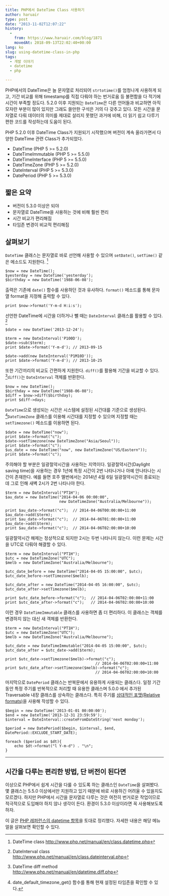 ```yaml
---
title: PHP에서 DateTime Class 사용하기
author: haruair
type: post
date: "2013-11-02T12:07:22"
history:
  - 
    from: https://www.haruair.com/blog/1871
    movedAt: 2018-09-13T22:02:40+00:00
lang: ko
slug: using-datetime-class-in-php
tags:
  - 개발 이야기
  - datetime
  - php

---
```

PHP에서의 DateTime은 늘 문자열로 처리되어 `strtotime()`를 엄청나게 사용하게 되고, 기간 비교를 위해 timestamp를 직접 다뤄야 하는 번거로움 등 불편함을 다 적기에 시간이 부족할 정도다. 5.2.0 이후 지원되는 `DateTime`은 다른 언어들과 비교하면 아직 모자란 부분이 많이 있지만 그래도 쓸만한 구석은 거의 다 갖추고 있다. 모든 시간을 문자열로 다뤄 데이터의 의미를 제대로 살리지 못했던 과거에 비해, 더 읽기 쉽고 다루기 편한 코드를 작성하는데 도움이 된다.

PHP 5.2.0 이후 DateTime Class가 지원되기 시작했으며 버전이 계속 올라가면서 다양한 DateTime 관련 Class가 추가되었다.

  * DateTime (PHP 5 >= 5.2.0)
  * DateTimeImmutable (PHP 5 >= 5.5.0)
  * DateTimeInterface (PHP 5 >= 5.5.0)
  * DateTimeZone (PHP 5 >= 5.2.0)
  * DateInterval (PHP 5 >= 5.3.0)
  * DatePeriod (PHP 5 >= 5.3.0)

## 짧은 요약

  * 버전이 5.3.0 이상은 되야
  * 문자열로 DateTime을 사용하는 것에 비해 훨씬 편리
  * 시간 비교가 편리해짐
  * 타임존 변경이 비교적 편리해짐

<!--more-->

## 살펴보기

`DateTime` 클래스는 문자열로 바로 선언해 사용할 수 있으며 `setDate()`, `setTime()` 같은 메소드도 지원한다. [^1]

    $now = new DateTime();
    $yesterday = new DateTime('yesterday');
    $birthday = new DateTime('1988-06-08');
    

출력은 기존에 `date()` 함수를 사용하던 것과 유사하다. `format()` 메소드를 통해 문자열 format을 지정해 출력할 수 있다.

    print $now->format('Y-m-d H:i:s');
    

선언한 DateTime에 시간을 더하거나 뺄 때는 `DateInterval` 클래스를 활용할 수 있다. [^2]

    $date = new DateTime('2013-12-24');
    
    $term = new DateInterval('P100D');
    $date->sub($term);
    print $date->format('Y-m-d'); // 2013-09-15
    
    $date->add(new DateInterval('P1M10D'));
    print $date->format('Y-m-d'); // 2013-10-25
    

또한 기간끼리의 비교도 간편하게 지원한다. `diff()`를 활용해 기간을 비교할 수 있다. [^3]`diff()`는 `DateInterval` 객체를 반환한다.

    $now = new DateTime();
    $birthday = new DateTime("1988-06-08");
    $diff = $now->diff($birthday);
    print $diff->days;
    

`DateTime`으로 생성되는 시간은 시스템에 설정된 시간대를 기준으로 생성된다. [^4]`DateTimeZone` 클래스를 이용해 시간대를 지정할 수 있으며 지정할 때는 `setTimezone()` 메소드를 이용하면 된다.

    $date = new DateTime("now");
    print $date->format("c");
    $date->setTimezone(new DateTimeZone("Asia/Seoul"));
    print $date->format("c");
    $us_date = new DateTime("now", new DateTimeZone("US/Eastern"));
    print $date->format("c");
    

주의해야 할 부분은 일광절약시간을 사용하는 지역이다. 일광절약시간(Daylight saving time)을 사용하는 경우 1년에 특정 시간이 2번 나타나거나 아예 안나타나는 시간이 존재한다. 예를 들면 호주 멜번에서는 2014년 4월 6일 일광절약시간이 종료되는데 그로 인해 새벽 2시가 2번 나타나야 한다.

    $term = new DateInterval("PT1H");
    $au_date = new DateTime("2014-04-06 00:00:00",
                            new DateTimeZone("Australia/Melbourne"));
    
    print $au_date->format("c");  // 2014-04-06T00:00:00+11:00
    $au_date->add($term);
    print $au_date->format("c");  // 2014-04-06T01:00:00+11:00
    $au_date->add($term);
    print $au_date->format("c");  // 2014-04-06T02:00:00+10:00
    

일광절약시간 해제는 정상적으로 되지만 2시는 두번 나타나지 않는다. 이런 문제는 시간을 UTC로 다뤄야 해결할 수 있다.

    $term = new DateInterval("PT1H");
    $utc = new DateTimeZone("UTC");
    $melb = new DateTimeZone("Australia/Melbourne");
    
    $utc_date_before = new DateTime("2014-04-05 15:00:00", $utc);
    $utc_date_before->setTimezone($melb);
    
    $utc_date_after = new DateTime("2014-04-05 16:00:00", $utc);
    $utc_date_after->setTimezone($melb);
    
    print $utc_date_before->format("c");  // 2014-04-06T02:00:00+11:00
    print $utc_date_after->format("c");   // 2014-04-06T02:00:00+10:00
    

이런 경우 `DateTimeImmutable` 클래스를 사용하면 좀 더 편리하다. 이 클래스는 객체를 변경하지 않는 대신 새 객체를 반환한다.

    $term = new DateInterval("PT1H");
    $utc = new DateTimeZone("UTC");
    $melb = new DateTimeZone("Australia/Melbourne");
    
    $utc_date = new DateTimeImmutable("2014-04-05 15:00:00", $utc);
    $utc_date_after = $utc_date->add($term);
    
    print $utc_date->setTimezone($melb)->format("c");
                                            // 2014-04-06T02:00:00+11:00
    print $utc_date_after->setTimezone($melb)->format("c");
                                            // 2014-04-06T02:00:00+10:00
    

마지막으로 `DatePeriod` 클래스는 반복문에서 유용하게 사용되는 클래스다. 일정 기간동안 특정 주기를 반복적으로 처리할 때 유용한 클래스며 5.0.0 에서 추가된 Traversable 내장 클래스를 상속하는 클래스다. 특히 주기를 [상대적인 포맷(Relative formats)][1]을 사용해 작성할 수 있다.

    $begin = new DateTime('2013-01-01 00:00:00');
    $end = new DateTime('2013-12-31 23:59:59');
    $interval = DateInterval::createFromDateString('next monday');
    
    $period = new DatePeriod($begin, $interval, $end, DatePeriod::EXCLUDE_START_DATE);
    
    foreach ($period as $dt){
        echo $dt->format("l Y-m-d") . "\n";
    }
    

* * *

## 시간을 다루는 편리한 방법, 단 버전이 된다면

이상으로 PHP에서 쉽게 시간을 다룰 수 있도록 하는 클래스인 `DateTime`을 살펴봤다. 몇 클래스는 5.5.0 이상에서만 지원하고 있기 때문에 바로 사용하긴 어려울 수 있을지도 모르겠다. 하지만 PHP에서 시간을 문자열로 다루는 것은 여전히 번거로운 작업이므로 적극적으로 도입해야 하지 않나 생각이 든다. 환경이 5.3.0 이상이라면 꼭 사용해보도록 하자.

이 글은 [PHP 레퍼런스의 datetime 항목][2]을 토대로 정리했다. 자세한 내용은 해당 메뉴얼을 살펴보면 확인할 수 있다.

[^1]:    
    DateTime class <http://www.php.net/manual/en/class.datetime.php>

[^2]:    
    DateInterval class <http://www.php.net/manual/en/class.dateinterval.php>

[^3]:    
    DateTime diff method <http://www.php.net/manual/en/datetime.diff.php>

[^4]:    
    date\_default\_timezone_get() 함수를 통해 현재 설정된 타임존을 확인할 수 있다.

 [1]: http://php.net/manual/en/datetime.formats.relative.php
 [2]: http://www.php.net/manual/en/book.datetime.php